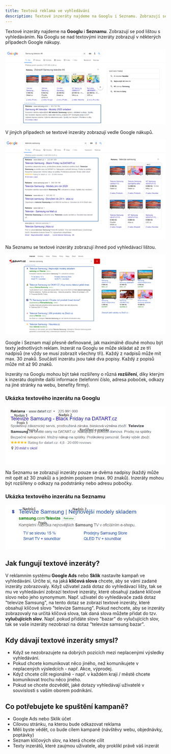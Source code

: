 ```yaml
---
title: Textová reklama ve vyhledávání
description: Textové inzeráty najdeme na Googlu i Seznamu. Zobrazují se pod lištou s vyhledáváním. Na Googlu se nad textovými inzeráty zobrazují v některých případech Google nákupy, v jiných případech se Google nákupy zobrazují vedle textových inzerátů.
---
```

Textové inzeráty najdeme na **Googlu** i **Seznamu**. Zobrazují se pod lištou s vyhledáváním. Na Googlu se nad textovými inzeráty zobrazují v některých případech Google nákupy.

![Textové inzeráty pod Google nákupy](/assets/blog/2020-08-20-textove-inzeraty/textove-inzeraty-pod-google-nakupy.png)

V jiných případech se textové inzeráty zobrazují vedle Google nákupů.

![Textové inzeráty vedle Google nákupů](/assets/blog/2020-08-20-textove-inzeraty/textove-inzeraty-vedle-google-nakupu.png)


Na Seznamu se textové inzeráty zobrazují ihned pod vyhledávací lištou.

![Textové inzeráty na Seznamu](/assets/blog/2020-08-20-textove-inzeraty/textove-inzeraty-na-seznamu.png)



Google i Seznam mají přesně definované, jak maximálně dlouhé mohou být texty jednotlivých reklam. Inzerát na Googlu se může skládat až ze tří nadpisů (ne vždy se musí zobrazit všechny tři). Každý z nadpisů může mít max. 30 znaků. Součástí inzerátu jsou také dva popisy. Každý z popisů může mít až 90 znaků.

Inzeráty na Googlu mohou být také rozšířeny o různá **rozšíření**, díky kterým k inzerátu doplníte další informace (telefonní číslo, adresa poboček, odkazy na jiné stránky na webu, benefity firmy).

### Ukázka textového inzerátu na Googlu
![Ukázka textového inzerátu na Googlu](/assets/blog/2020-08-20-textove-inzeraty/ukazka-inzeratu-na-googlu.png)


Na Seznamu se zobrazují inzeráty pouze se dvěma nadpisy (každý může mít opět až 30 znaků) a s jedním popisem (max. 90 znaků). Inzeráty mohou být rozšířeny o odkazy na podstránky nebo adresu pobočky.


### Ukázka textového inzerátu na Seznamu
![Ukázka textového inzerátu na Seznamu](/assets/blog/2020-08-20-textove-inzeraty/ukazka-inzeratu-na-seznamu.png)


## Jak fungují textové inzeráty?

V reklamním systému **Google Ads** nebo **Sklik** nastavíte kampaň ve vyhledávání. Určíte si, na jaká **klíčová slova** chcete, aby se vámi zadané inzeráty zobrazovaly. Když uživatel zadá dotaz do vyhledávací lišty, tak se mu ve vyhledávání zobrazí textové inzeráty, které obsahují zadané klíčové slovo nebo jeho synonymum. Např. uživatel do vyhledávače zadá dotaz "televize Samsung", na tento dotaz se zobrazí textové inzeráty, které obsahují klíčové slovo "televize Samsung". Pokud nechcete, aby se inzeráty zobrazovaly na určitá klíčová slova, tak daná slova můžete přidat do tzv. **vylučujících slov**. Např. pokud přidáte slovo "bazar" do vylučujících slov, tak se vaše inzeráty nezobrazí na dotaz "televize samsung bazar".

## Kdy dávají textové inzeráty smysl?
*  Když se nezobrazujete na dobrých pozicích mezi neplacenými výsledky vyhledávání.
* Pokud chcete komunikovat něco jiného, než komunikujete v neplacených výsledcích - např. Akce, výprodej.
* Když chcete cílit regionálně - např. v každém kraji / městě chcete komunikovat trochu něco jiného.
* Pokud se chcete dozvědět, jaké dotazy vyhledávají uživatelé v souvislosti s vaším oborem podnikání.

## Co potřebujete ke spuštění kampaně?
*  Google Ads nebo Sklik účet
* Cílovou stránku, na kterou bude odkazovat reklama
* Měli byste vědět, co bude cílem kampaně (návštěvy webu, objednávky, poptávky)
* Seznam klíčových slov, na která chcete cílit
* Texty inzerátů, které zaujmou uživatele, aby proklikl právě váš inzerát
